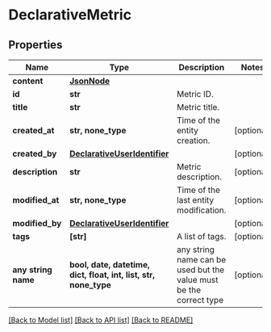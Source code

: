 # DeclarativeMetric


## Properties
Name | Type | Description | Notes
------------ | ------------- | ------------- | -------------
**content** | [**JsonNode**](JsonNode.md) |  | 
**id** | **str** | Metric ID. | 
**title** | **str** | Metric title. | 
**created_at** | **str, none_type** | Time of the entity creation. | [optional] 
**created_by** | [**DeclarativeUserIdentifier**](DeclarativeUserIdentifier.md) |  | [optional] 
**description** | **str** | Metric description. | [optional] 
**modified_at** | **str, none_type** | Time of the last entity modification. | [optional] 
**modified_by** | [**DeclarativeUserIdentifier**](DeclarativeUserIdentifier.md) |  | [optional] 
**tags** | **[str]** | A list of tags. | [optional] 
**any string name** | **bool, date, datetime, dict, float, int, list, str, none_type** | any string name can be used but the value must be the correct type | [optional]

[[Back to Model list]](../README.md#documentation-for-models) [[Back to API list]](../README.md#documentation-for-api-endpoints) [[Back to README]](../README.md)


